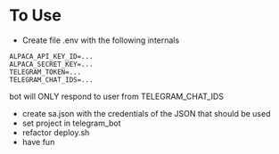# To Use

* Create file .env with the following internals

```
ALPACA_API_KEY_ID=...
ALPACA_SECRET_KEY=...
TELEGRAM_TOKEN=...
TELEGRAM_CHAT_IDS=...
```

bot will ONLY respond to user from TELEGRAM_CHAT_IDS

* create sa.json with the credentials of the JSON that should be used
* set project in telegram_bot
* refactor deploy.sh
* have fun
